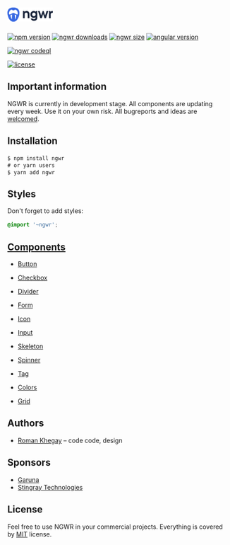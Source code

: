 # <img src="projects/showcase/src/assets/images/logo.svg" alt="ngwr logo" height="32px">

[![npm version](https://img.shields.io/npm/v/ngwr)](https://www.npmjs.com/package/ngwr)
[![ngwr downloads](https://img.shields.io/npm/dm/ngwr)](https://www.npmjs.com/package/ngwr)
[![ngwr size](https://img.shields.io/bundlephobia/min/ngwr.svg)](https://www.npmjs.com/package/ngwr)
[![angular version](https://img.shields.io/npm/dependency-version/ngwr/peer/@angular/core)](https://www.npmjs.com/package/ngwr)

[![ngwr codeql](https://github.com/thekhegay/ngwr/workflows/CodeQL/badge.svg)](https://github.com/thekhegay/ngwr)

[![license](https://img.shields.io/npm/l/ngwr)](https://github.com/thekhegay/ngwr/blob/main/LICENSE)

## Important information
NGWR is currently in development stage. All components are updating every week. Use it on your own risk. All bugreports and ideas are [welcomed](https://github.com/thekhegay/ngwr/issues/new).

## Installation

```shell
$ npm install ngwr
# or yarn users
$ yarn add ngwr
```

## Styles

Don't forget to add styles:
```scss
@import '~ngwr';
```

## [Components](https://ngwr.dev/components)

- [Button](https://ngwr.dev/components/button)
- [Checkbox](https://ngwr.dev/components/checkbox)
- [Divider](https://ngwr.dev/components/divider)
- [Form](https://ngwr.dev/components/form)
- [Icon](https://ngwr.dev/components/icon)
- [Input](https://ngwr.dev/components/input)
- [Skeleton](https://ngwr.dev/components/skeleton)
- [Spinner](https://ngwr.dev/components/spinner)
- [Tag](https://ngwr.dev/components/tag)

- [Colors](https://ngwr.dev/common/colors)
- [Grid](https://ngwr.dev/common/grid)

## Authors
- [Roman Khegay](https://github.com/thekhegay) – code code, design

## Sponsors
- [Garuna](https://garuna.dev)
- [Stingray Technologies](https://stingray-mobile.ru/)

## License
Feel free to use NGWR in your commercial projects. Everything is covered by [MIT](/LICENSE) license.
